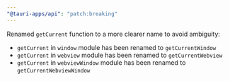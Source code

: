 ```yaml
---
"@tauri-apps/api": "patch:breaking"
---
```


Renamed `getCurrent` function to a more clearer name to avoid ambiguity:
- `getCurrent` in `window` module has been renamed to `getCurrentWindow`
- `getCurrent` in `webview` module has been renamed to `getCurrentWebview`
- `getCurrent` in `webviewWindow` module has been renamed to `getCurrentWebviewWindow`

